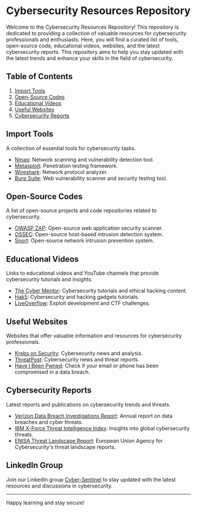 # Cybersecurity Resources Repository

Welcome to the Cybersecurity Resources Repository! This repository is dedicated to providing a collection of valuable resources for cybersecurity professionals and enthusiasts. Here, you will find a curated list of tools, open-source code, educational videos, websites, and the latest cybersecurity reports. This repository aims to help you stay updated with the latest trends and enhance your skills in the field of cybersecurity.

## Table of Contents

1. [Import Tools](#import-tools)
2. [Open-Source Codes](#open-source-codes)
3. [Educational Videos](#educational-videos)
4. [Useful Websites](#useful-websites)
5. [Cybersecurity Reports](#cybersecurity-reports)

## Import Tools

A collection of essential tools for cybersecurity tasks.

- [Nmap](https://nmap.org/): Network scanning and vulnerability detection tool.
- [Metasploit](https://www.metasploit.com/): Penetration testing framework.
- [Wireshark](https://www.wireshark.org/): Network protocol analyzer.
- [Burp Suite](https://portswigger.net/burp): Web vulnerability scanner and security testing tool.

## Open-Source Codes

A list of open-source projects and code repositories related to cybersecurity.

- [OWASP ZAP](https://github.com/zaproxy/zaproxy): Open-source web application security scanner.
- [OSSEC](https://github.com/ossec/ossec-hids): Open-source host-based intrusion detection system.
- [Snort](https://github.com/snort3/snort3): Open-source network intrusion prevention system.

## Educational Videos

Links to educational videos and YouTube channels that provide cybersecurity tutorials and insights.

- [The Cyber Mentor](https://www.youtube.com/channel/UC0ArlFuFYMpEewyRBzdLHiw): Cybersecurity tutorials and ethical hacking content.
- [Hak5](https://www.youtube.com/user/Hak5Darren): Cybersecurity and hacking gadgets tutorials.
- [LiveOverflow](https://www.youtube.com/channel/UClcE-kVhqyiHCcjYwcpfj9w): Exploit development and CTF challenges.

## Useful Websites

Websites that offer valuable information and resources for cybersecurity professionals.

- [Krebs on Security](https://krebsonsecurity.com/): Cybersecurity news and analysis.
- [ThreatPost](https://threatpost.com/): Cybersecurity news and threat reports.
- [Have I Been Pwned](https://haveibeenpwned.com/): Check if your email or phone has been compromised in a data breach.

## Cybersecurity Reports

Latest reports and publications on cybersecurity trends and threats.

- [Verizon Data Breach Investigations Report](https://www.verizon.com/business/resources/reports/dbir/): Annual report on data breaches and cyber threats.
- [IBM X-Force Threat Intelligence Index](https://www.ibm.com/security/data-breach/threat-intelligence): Insights into global cybersecurity threats.
- [ENISA Threat Landscape Report](https://www.enisa.europa.eu/publications): European Union Agency for Cybersecurity's threat landscape reports.

## LinkedIn Group

Join our LinkedIn group [Cyber-Sentinel](https://www.linkedin.com/groups/14021568/) to stay updated with the latest resources and discussions in cybersecurity.

---

Happy learning and stay secure!
